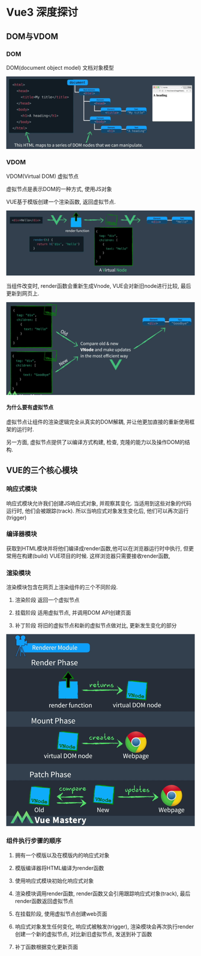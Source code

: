 # Vue3 深度探讨

## DOM与VDOM

### DOM

DOM(document object model) 文档对象模型

![image](../.vuepress/public/images/VUE3DeepDive/DOM1.png)

### VDOM 

VDOM(Virtual DOM) 虚拟节点

虚拟节点是表示DOM的一种方式, 使用JS对象

VUE基于模版创建一个渲染函数, 返回虚拟节点. 

![image](../.vuepress/public/images/VUE3DeepDive/VDOM1.png)

当组件改变时, render函数会重新生成Vnode, VUE会对新旧node进行比较, 最后更新到网页上. 

![image](../.vuepress/public/images/VUE3DeepDive/VDOM2.png)

#### 为什么要有虚拟节点

虚拟节点让组件的渲染逻辑完全从真实的DOM解耦, 并让他更加直接的重新使用框架的运行时. 

另一方面, 虚拟节点提供了以编译方式构建, 检查, 克隆的能力以及操作DOM的结构. 

## VUE的三个核心模块

### 响应式模块

响应式模块允许我们创建JS响应式对象, 并观察其变化. 当适用到这些对象的代码运行时, 他们会被跟踪(track). 所以当响应式对象发生变化后, 他们可以再次运行(trigger)

### 编译器模块

获取到HTML模块并将他们编译成render函数,他可以在浏览器运行时中执行, 但更常用在构建(build) VUE项目的时候. 这样浏览器只需要接收render函数, 

### 渲染模块

渲染模块包含在网页上渲染组件的三个不同阶段.

1. 渲染阶段
    返回一个虚拟节点

2. 挂载阶段
    适用虚拟节点, 并调用DOM API创建页面

3. 补丁阶段
    将旧的虚拟节点和新的虚拟节点做对比, 更新发生变化的部分

![image](../.vuepress/public/images/VUE3DeepDive/4.png)

### 组件执行步骤的顺序

1. 拥有一个模版以及在模版内的响应式对象

2. 模版编译器将HTML编译为render函数

3. 使用响应式模块初始化响应式对象

4. 渲染模块调用render函数, render函数又会引用跟踪响应式对象(track), 最后render函数返回虚拟节点

5. 在挂载阶段, 使用虚拟节点创建web页面

6. 响应式对象发生任何变化, 响应式被触发(trigger), 渲染模块会再次执行render创建一个新的虚拟节点, 对比新旧虚拟节点, 发送到补丁函数

7. 补丁函数根据变化更新页面

##

